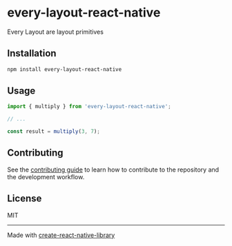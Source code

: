 # every-layout-react-native

Every Layout are layout primitives

## Installation

```sh
npm install every-layout-react-native
```

## Usage


```js
import { multiply } from 'every-layout-react-native';

// ...

const result = multiply(3, 7);
```

## Contributing

See the [contributing guide](CONTRIBUTING.md) to learn how to contribute to the repository and the development workflow.

## License

MIT

---

Made with [create-react-native-library](https://github.com/callstack/react-native-builder-bob)
